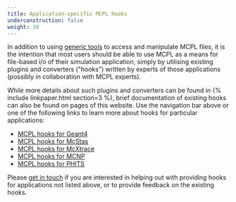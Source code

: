 ```yaml
---
title: Application-specific MCPL hooks
underconstruction: false
weight: 10
---
```


In addition to using [generic tools](LOCAL:usage_cmdline/) to access and manipulate MCPL files, it is the intention that most users should be able to use MCPL as a means for file-based i/o of their simulation application, simply by utilising existing plugins and converters ("hooks") written by experts of those applications (possibly in collaboration with MCPL experts).

While more details about such plugins and converters can be found in {% include linkpaper.html section=3
%}, brief documentation of existing hooks can also be found on pages of this website. Use the navigation bar above or one of the following links to learn more about hooks for particular applications:

* [MCPL hooks for Geant4](LOCAL:hooks_geant4/)
* [MCPL hooks for McStas](LOCAL:hooks_mcstas/)
* [MCPL hooks for McXtrace](LOCAL:hooks_mcxtrace/)
* [MCPL hooks for MCNP](LOCAL:hooks_mcnp/)
* [MCPL hooks for PHITS](LOCAL:hooks_phits/)

Please [get in touch](LOCAL:contact/) if you are interested in helping out with providing hooks for applications not listed above, or to provide feedback on the existing hooks.


